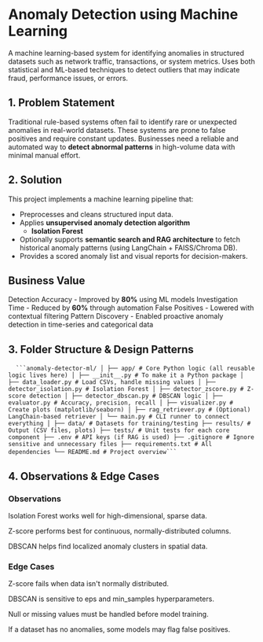 #  Anomaly Detection using Machine Learning

A machine learning-based system for identifying anomalies in structured datasets such as network traffic, transactions, or system metrics. Uses both statistical and ML-based techniques to detect outliers that may indicate fraud, performance issues, or errors.



##  1. Problem Statement

Traditional rule-based systems often fail to identify rare or unexpected anomalies in real-world datasets. These systems are prone to false positives and require constant updates. Businesses need a reliable and automated way to **detect abnormal patterns** in high-volume data with minimal manual effort.



##  2. Solution

This project implements a machine learning pipeline that:

- Preprocesses and cleans structured input data.
- Applies **unsupervised anomaly detection algorithm** 
  - **Isolation Forest**
- Optionally supports **semantic search and RAG architecture** to fetch historical anomaly patterns (using LangChain + FAISS/Chroma DB).
- Provides a scored anomaly list and visual reports for decision-makers.



##  Business Value

Detection Accuracy - Improved by **80%** using ML models 
Investigation Time - Reduced by **60%** through automation 
False Positives - Lowered with contextual filtering 
Pattern Discovery - Enabled proactive anomaly detection in time-series and categorical data 



## 3. Folder Structure & Design Patterns
<pre> <code> ```anomaly-detector-ml/ │ ├── app/ # Core Python logic (all reusable logic lives here) │ ├── __init__.py # To make it a Python package │ ├── data_loader.py # Load CSVs, handle missing values │ ├── detector_isolation.py # Isolation Forest │ ├── detector_zscore.py # Z-score detection │ ├── detector_dbscan.py # DBSCAN logic │ ├── evaluator.py # Accuracy, precision, recall │ ├── visualizer.py # Create plots (matplotlib/seaborn) │ ├── rag_retriever.py # (Optional) LangChain-based retriever │ └── main.py # CLI runner to connect everything │ ├── data/ # Datasets for training/testing ├── results/ # Output (CSV files, plots) ├── tests/ # Unit tests for each core component ├── .env # API keys (if RAG is used) ├── .gitignore # Ignore sensitive and unnecessary files ├── requirements.txt # All dependencies └── README.md # Project overview``` </code> </pre>



##  4. Observations & Edge Cases
### Observations
Isolation Forest works well for high-dimensional, sparse data.

Z-score performs best for continuous, normally-distributed columns.

DBSCAN helps find localized anomaly clusters in spatial data.

### Edge Cases
Z-score fails when data isn't normally distributed.

DBSCAN is sensitive to eps and min_samples hyperparameters.

Null or missing values must be handled before model training.

If a dataset has no anomalies, some models may flag false positives.


